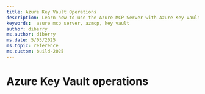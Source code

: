 ```yaml
---
title: Azure Key Vault Operations
description: Learn how to use the Azure MCP Server with Azure Key Vault.
keywords:  azure mcp server, azmcp, key vault
author: diberry
ms.author: diberry
ms.date: 5/05/2025
ms.topic: reference
ms.custom: build-2025
---
```

<!-- This is the proposed command article template for the Azure MCP Server documentation -->
<!-- H1 will be <SERVICE-NAME> operations -->
# Azure Key Vault operations
